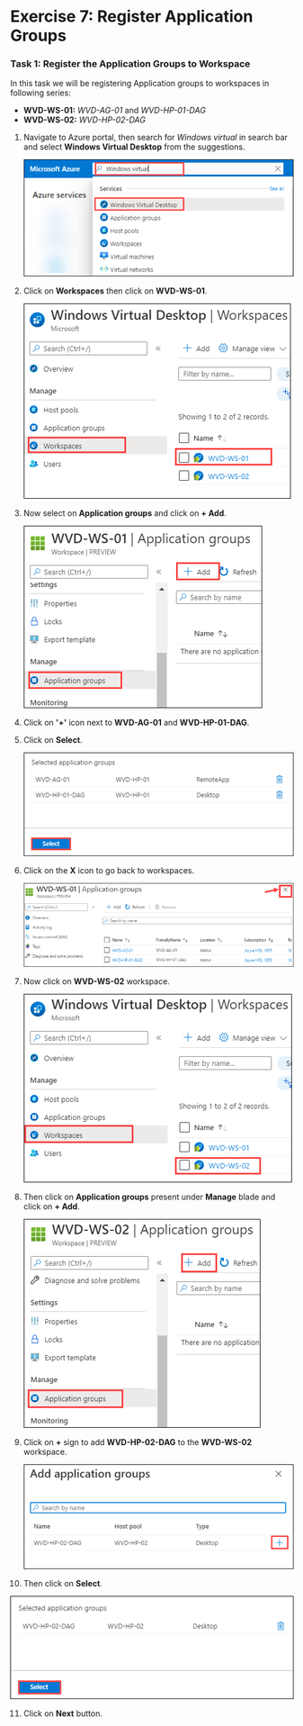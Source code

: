 # Exercise 7: Register Application Groups

### **Task 1: Register the Application Groups to Workspace**

In this task we will be registering Application groups to workspaces in following series:

  - **WVD-WS-01:** *WVD-AG-01* and *WVD-HP-01-DAG*
  - **WVD-WS-02:** *WVD-HP-02-DAG*

1. Navigate to Azure portal, then search for *Windows virtual* in search bar and select **Windows Virtual Desktop** from the suggestions.

   ![ws name.](media/a109.png)
   
2. Click on **Workspaces** then click on **WVD-WS-01**.

   ![ws name.](media/a26.png)
   
   
3. Now select on **Application groups** and click on **+ Add**.

   ![ws name.](media/a27.png)

4. Click on **'+'** icon next to **WVD-AG-01** and **WVD-HP-01-DAG**.

5. Click on **Select**.

   ![ws name.](media/a28.png)

6. Click on the **X** icon to go back to workspaces.

   ![ws name.](media/a106.png)   
   
7. Now click on **WVD-WS-02** workspace.

   ![ws name.](media/a29.png)
    
8. Then click on **Application groups** present under **Manage** blade and click on **+ Add**.

   ![ws name.](media/a30.png)
         
9. Click on **+** sign to add **WVD-HP-02-DAG** to the **WVD-WS-02** workspace.

   ![ws name.](media/wvd17.png)
 
10. Then click on **Select**.

   ![ws name.](media/a31.png)
  
11. Click on **Next** button.
